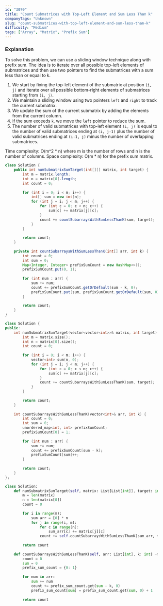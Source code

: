```yaml
---
id: "3070"
title: "Count Submatrices with Top-Left Element and Sum Less Than k"
companyTags: "Unknown"
slug: "count-submatrices-with-top-left-element-and-sum-less-than-k"
difficulty: "Medium"
tags: ["Array", "Matrix", "Prefix Sum"]
---
```


### Explanation

To solve this problem, we can use a sliding window technique along with prefix sum. The idea is to iterate over all possible top-left elements of submatrices and then use two pointers to find the submatrices with a sum less than or equal to k.

1. We start by fixing the top-left element of the submatrix at position `(i, j)` and iterate over all possible bottom-right elements of submatrices starting from `(i, j)`.
2. We maintain a sliding window using two pointers `left` and `right` to track the current submatrix.
3. We update the sum of the current submatrix by adding the elements from the current column.
4. If the sum exceeds `k`, we move the `left` pointer to reduce the sum.
5. The number of valid submatrices with top-left element `(i, j)` is equal to the number of valid submatrices ending at `(i, j-1)` plus the number of valid submatrices ending at `(i-1, j)` minus the number of overlapping submatrices.

Time complexity: O(m^2 * n) where m is the number of rows and n is the number of columns.
Space complexity: O(m * n) for the prefix sum matrix.
```java
class Solution {
    public int numSubmatrixSumTarget(int[][] matrix, int target) {
        int m = matrix.length;
        int n = matrix[0].length;
        int count = 0;
        
        for (int i = 0; i < m; i++) {
            int[] sum = new int[n];
            for (int j = i; j < m; j++) {
                for (int c = 0; c < n; c++) {
                    sum[c] += matrix[j][c];
                }
                count += countSubarraysWithSumLessThanK(sum, target);
            }
        }
        
        return count;
    }
    
    private int countSubarraysWithSumLessThanK(int[] arr, int k) {
        int count = 0;
        int sum = 0;
        Map<Integer, Integer> prefixSumCount = new HashMap<>();
        prefixSumCount.put(0, 1);
        
        for (int num : arr) {
            sum += num;
            count += prefixSumCount.getOrDefault(sum - k, 0);
            prefixSumCount.put(sum, prefixSumCount.getOrDefault(sum, 0) + 1);
        }
        
        return count;
    }
}
```

```cpp
class Solution {
public:
    int numSubmatrixSumTarget(vector<vector<int>>& matrix, int target) {
        int m = matrix.size();
        int n = matrix[0].size();
        int count = 0;
        
        for (int i = 0; i < m; i++) {
            vector<int> sum(n, 0);
            for (int j = i; j < m; j++) {
                for (int c = 0; c < n; c++) {
                    sum[c] += matrix[j][c];
                }
                count += countSubarraysWithSumLessThanK(sum, target);
            }
        }
        
        return count;
    }
    
    int countSubarraysWithSumLessThanK(vector<int>& arr, int k) {
        int count = 0;
        int sum = 0;
        unordered_map<int, int> prefixSumCount;
        prefixSumCount[0] = 1;
        
        for (int num : arr) {
            sum += num;
            count += prefixSumCount[sum - k];
            prefixSumCount[sum]++;
        }
        
        return count;
    }
};
```

```python
class Solution:
    def numSubmatrixSumTarget(self, matrix: List[List[int]], target: int) -> int:
        m = len(matrix)
        n = len(matrix[0])
        count = 0
        
        for i in range(m):
            sum_arr = [0] * n
            for j in range(i, m):
                for c in range(n):
                    sum_arr[c] += matrix[j][c]
                count += self.countSubarraysWithSumLessThanK(sum_arr, target)
        
        return count
    
    def countSubarraysWithSumLessThanK(self, arr: List[int], k: int) -> int:
        count = 0
        sum = 0
        prefix_sum_count = {0: 1}
        
        for num in arr:
            sum += num
            count += prefix_sum_count.get(sum - k, 0)
            prefix_sum_count[sum] = prefix_sum_count.get(sum, 0) + 1
        
        return count
```